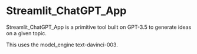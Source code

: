# Streamlit_ChatGPT_App
Streamlit_ChatGPT_App is a primitive tool built on GPT-3.5 to generate ideas on a given topic.

This uses the model_engine text-davinci-003.
